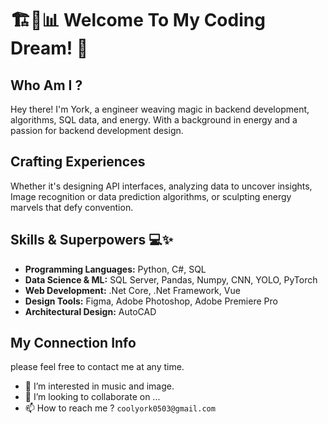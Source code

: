 # 🏗️🎨📊 Welcome To My Coding Dream! 🚀

## Who Am I ?
Hey there! I'm York, a engineer weaving magic in backend development, algorithms, SQL data, and energy. With a background in energy and a passion for backend development design.

## Crafting Experiences
Whether it's designing API interfaces, analyzing data to uncover insights, Image recognition or data prediction algorithms, or sculpting energy marvels that defy convention.

## Skills & Superpowers 💻✨

- **Programming Languages:** Python, C#, SQL
- **Data Science & ML:** SQL Server, Pandas, Numpy, CNN, YOLO, PyTorch
- **Web Development:** .Net Core, .Net Framework, Vue
- **Design Tools:** Figma, Adobe Photoshop, Adobe Premiere Pro
- **Architectural Design:** AutoCAD

## My Connection Info
please feel free to contact me at any time.
- 👀 I’m interested in music and image.
- 🌱 I’m looking to collaborate on ...
- 📫 How to reach me ? `coolyork0503@gmail.com`

